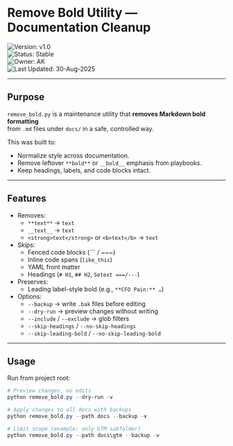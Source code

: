# Remove Bold Utility — Documentation Cleanup

![Version: v1.0](https://img.shields.io/badge/Version-v1.0-informational)  
![Status: Stable](https://img.shields.io/badge/Status-Stable-green)  
![Owner: AK](https://img.shields.io/badge/Owner-AK-blue)  
![Last Updated: 30-Aug-2025](https://img.shields.io/badge/Last_Updated-30--Aug--2025-lightgrey)

---

## Purpose

`remove_bold.py` is a maintenance utility that **removes Markdown bold formatting**  
from `.md` files under `docs/` in a safe, controlled way.

This was built to:
- Normalize style across documentation.
- Remove leftover `**bold**` or `__bold__` emphasis from playbooks.
- Keep headings, labels, and code blocks intact.

---

## Features

- Removes:
  - `**text**` → `text`
  - `__text__` → `text`
  - `<strong>text</strong>` or `<b>text</b>` → `text`
- Skips:
  - Fenced code blocks (``` / ~~~)
  - Inline code spans (`like_this`)
  - YAML front matter
  - Headings (`# H1`, `## H2`, `Setext ===/---`)
- Preserves:
  - Leading label-style bold (e.g., `**CFO Pain:** …`)
- Options:
  - `--backup` → write `.bak` files before editing
  - `--dry-run` → preview changes without writing
  - `--include` / `--exclude` → glob filters
  - `--skip-headings` / `--no-skip-headings`
  - `--skip-leading-bold` / `--no-skip-leading-bold`

---

## Usage

Run from project root:

```powershell
# Preview changes, no edits
python remove_bold.py --dry-run -v

# Apply changes to all docs with backups
python remove_bold.py --path docs --backup -v

# Limit scope (example: only GTM subfolder)
python remove_bold.py --path docs\gtm --backup -v
